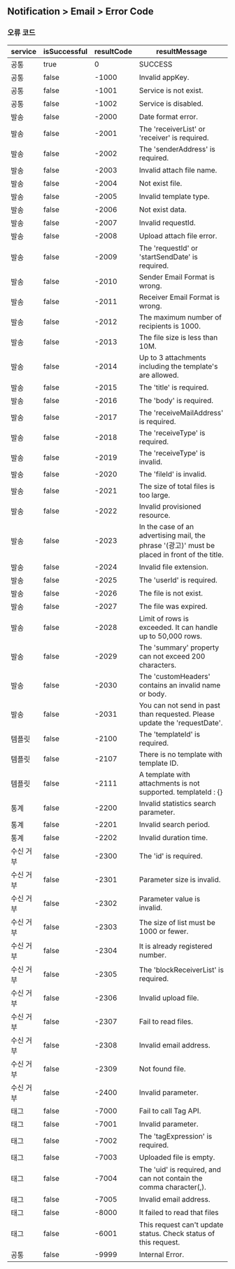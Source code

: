 ## Notification > Email > Error Code

### 오류 코드
|service|isSuccessful|resultCode|resultMessage|
|-|-|-|-|
|공통|true|0|SUCCESS|
|공통|false|-1000|Invalid appKey.|
|공통|false|-1001|Service is not exist.|
|공통|false|-1002|Service is disabled.|
|발송|false|-2000|Date format error.|
|발송|false|-2001|The 'receiverList' or 'receiver' is required.|
|발송|false|-2002|The 'senderAddress' is required.|
|발송|false|-2003|Invalid attach file name.|
|발송|false|-2004|Not exist file.|
|발송|false|-2005|Invalid template type.|
|발송|false|-2006|Not exist data.|
|발송|false|-2007|Invalid requestId.|
|발송|false|-2008|Upload attach file error.|
|발송|false|-2009|The 'requestId' or 'startSendDate' is required.|
|발송|false|-2010|Sender Email Format is wrong.|
|발송|false|-2011|Receiver Email Format is wrong.|
|발송|false|-2012|The maximum number of recipients is 1000.|
|발송|false|-2013|The file size is less than 10M.|
|발송|false|-2014|Up to 3 attachments including the template's are allowed.|
|발송|false|-2015|The 'title' is required.|
|발송|false|-2016|The 'body' is required.|
|발송|false|-2017|The 'receiveMailAddress' is required.|
|발송|false|-2018|The 'receiveType' is required.|
|발송|false|-2019|The 'receiveType' is invalid.|
|발송|false|-2020|The 'fileId' is invalid.|
|발송|false|-2021|The size of total files is too large.|
|발송|false|-2022|Invalid provisioned resource.|
|발송|false|-2023|In the case of an advertising mail, the phrase '(광고)' must be placed in front of the title.|
|발송|false|-2024|Invalid file extension.|
|발송|false|-2025|The 'userId' is required.|
|발송|false|-2026|The file is not exist.|
|발송|false|-2027|The file was expired.|
|발송|false|-2028|Limit of rows is exceeded. It can handle up to 50,000 rows.|
|발송|false|-2029|The 'summary' property can not exceed 200 characters.|
|발송|false|-2030|The 'customHeaders' contains an invalid name or body.|
|발송|false|-2031|You can not send in past than requested. Please update the 'requestDate'.|
|템플릿|false|-2100|The 'templateId' is required.|
|템플릿|false|-2107|There is no template with template ID.|
|템플릿|false|-2111|A template with attachments is not supported. templateId : {}|
|통계|false|-2200|Invalid statistics search parameter.|
|통계|false|-2201|Invalid search period.|
|통계|false|-2202|Invalid duration time.|
|수신 거부|false|-2300|The 'id' is required.|
|수신 거부|false|-2301|Parameter size is invalid.|
|수신 거부|false|-2302|Parameter value is invalid.|
|수신 거부|false|-2303|The size of list must be 1000 or fewer.|
|수신 거부|false|-2304|It is already registered number.|
|수신 거부|false|-2305|The 'blockReceiverList' is required.|
|수신 거부|false|-2306|Invalid upload file.|
|수신 거부|false|-2307|Fail to read files.|
|수신 거부|false|-2308|Invalid email address.|
|수신 거부|false|-2309|Not found file.|
|수신 거부|false|-2400|Invalid parameter.|
|태그|false|-7000|Fail to call Tag API.|
|태그|false|-7001|Invalid parameter.|
|태그|false|-7002|The 'tagExpression' is required.|
|태그|false|-7003|Uploaded file is empty.|
|태그|false|-7004|The 'uid' is required, and can not contain the comma character(,).|
|태그|false|-7005|Invalid email address.|
|태그|false|-8000|It failed to read that files|
|태그|false|-6001|This request can't update status. Check status of this request.|
|공통|false|-9999|Internal Error.|
